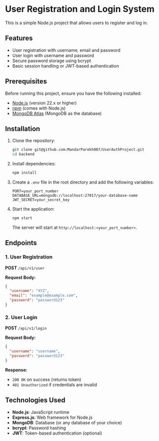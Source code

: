 # User Registration and Login System

This is a simple Node.js project that allows users to register and log in.

## Features

- User registration with username, email and password
- User login with username and password
- Secure password storage using bcrypt
- Basic session handling or JWT-based authentication

## Prerequisites

Before running this project, ensure you have the following installed:

- [Node.js](https://nodejs.org/) (version 22.x or higher)
- [npm](https://www.npmjs.com/) (comes with Node.js)
- [MongoDB Atlas](https://www.mongodb.com/) (MongoDB as the database)

## Installation

1. Clone the repository:
   ```bash
   git clone git@github.com:MandarParekh007/UserAuthProject.git
   cd backend
   ```

2. Install dependencies:
   ```bash
   npm install
   ```

3. Create a `.env` file in the root directory and add the following variables:
   ```env
   PORT=your_port_number
   DATABASE_URL=mongodb://localhost:27017/your-database-name
   JWT_SECRET=your_secret_key
   ```

4. Start the application:
   ```bash
   npm start
   ```

   The server will start at `http://localhost:<your_port_number>`.

## Endpoints

### 1. User Registration
**POST** `/api/v1/user`

**Request Body:**
```json
{
  "username": "XYZ",
  "email": "example@example.com",
  "password": "password123"
}
```


### 2. User Login
**POST** `/api/v1/login`

**Request Body:**
```json
{
  "username": "username",
  "password": "password123"
}
```

**Response:**
- `200 OK` on success (returns token)
- `401 Unauthorized` if credentials are invalid

## Technologies Used

- **Node.js**: JavaScript runtime
- **Express.js**: Web framework for Node.js
- **MongoDB**: Database (or any database of your choice)
- **bcrypt**: Password hashing
- **JWT**: Token-based authentication (optional)


